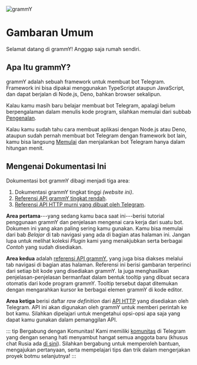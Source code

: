 <!-- markdownlint-disable first-line-heading -->

![grammY](/images/grammY.svg)

# Gambaran Umum

Selamat datang di grammY! Anggap saja rumah sendiri.

## Apa Itu grammY?

grammY adalah sebuah framework untuk membuat bot Telegram. Framework ini bisa
dipakai menggunakan TypeScript ataupun JavaScript, dan dapat berjalan di
Node.js, Deno, bahkan browser sekalipun.

Kalau kamu masih baru belajar membuat bot Telegram, apalagi belum berpengalaman
dalam menulis kode program, silahkan memulai dari subbab
[Pengenalan](./introduction).

Kalau kamu sudah tahu cara membuat aplikasi dengan Node.js atau Deno, ataupun
sudah pernah membuat bot Telegram dengan framework bot lain, kamu bisa langsung
[Memulai](./getting-started) dan menjalankan bot Telegram hanya dalam hitungan
menit.

## Mengenai Dokumentasi Ini

Dokumentasi bot grammY dibagi menjadi tiga area:

1. Dokumentasi grammY tingkat tinggi _(website ini)_.
2. [Referensi API grammY tingkat rendah](https://deno.land/x/grammy/mod.ts).
3. [Referensi API HTTP murni yang dibuat oleh Telegram](https://core.telegram.org/bots/api).

**Area pertama**---yang sedang kamu baca saat ini---berisi tutorial penggunaan
grammY dan penjelasan mengenai cara kerja dari suatu bot. Dokumen ini yang akan
paling sering kamu gunakan. Kamu bisa memulai dari bab _Belajar_ di tab navigasi
yang ada di bagian atas halaman ini. Jangan lupa untuk melihat koleksi _Plugin_
kami yang menakjubkan serta berbagai _Contoh_ yang sudah disediakan.

**Area kedua** adalah [referensi API grammY](https://deno.land/x/grammy/mod.ts),
yang juga bisa diakses melalui tab navigasi di bagian atas halaman. Referensi
ini berisi gambaran terperinci dari setiap bit kode yang disediakan grammY. Ia
juga menghasilkan penjelasan-penjelasan bermanfaat dalam bentuk tooltip yang
dibuat secara otomatis dari kode program grammY. Tooltip tersebut dapat
ditemukan dengan mengarahkan kursor ke berbagai elemen grammY di kode editor.

**Area ketiga** berisi daftar _raw definition_ dari
[API HTTP](https://core.telegram.org/bots/api) yang disediakan oleh Telegram.
API ini akan digunakan oleh grammY untuk memberi perintah ke bot kamu. Silahkan
dipelajari untuk mengetahui opsi-opsi apa saja yang dapat kamu gunakan dalam
pemanggilan API.

::: tip Bergabung dengan Komunitas! Kami memiliki
[komunitas](https://t.me/grammyjs) di Telegram yang dengan senang hati menyambut
hangat semua anggota baru (khusus chat Rusia ada
[di sini](https://t.me/grammyjs_ru)). Silahkan bergabung untuk memperoleh
bantuan, mengajukan pertanyaan, serta mempelajari tips dan trik dalam
mengerjakan proyek botmu selanjutnya! :::
